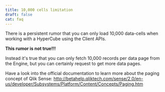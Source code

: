 ```yaml
---
title: 10,000 cells limitation
draft: false
cat: faq
---
```


There is a persistent rumor that you can only load 10,000 data-cells when working with a HyperCube using the Client APIs.

**This rumor is not true!!!**

Instead it's true that you can only fetch 10,000 records per data page from the Engine, but you can certainly request to get more data pages.

Have a look into the official documentation to learn more about the paging concept of Qlik Sense:
http://betahelp.qliktech.com/sense/2.0/en-us/developer/Subsystems/Platform/Content/Concepts/Paging.htm